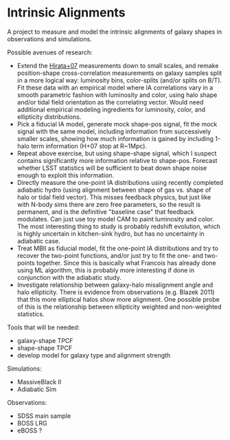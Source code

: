 # Intrinsic Alignments

A project to measure and model the intrinsic alignments of galaxy shapes in observations and simulations.

Possible avenues of research:

*  Extend the [Hirata+07](https://ui.adsabs.harvard.edu/#abs/2007MNRAS.381.1197H/abstract) measurements down to small scales, and remake position-shape cross-correlation measurements on galaxy samples split in a more logical way: luminosity bins, color-splits (and/or splits on B/T). Fit these data with an empirical model where IA correlations vary in a smooth parametric fashion with luminosity and color, using halo shape and/or tidal field orientation as the correlating vector. Would need additional empirical modeling ingredients for luminosity, color, and ellipticity distributions. 
*  Pick a fiducial IA model, generate mock shape-pos signal, fit the mock signal with the same model, including information from successively smaller scales, showing how much information is gained by including 1-halo term information (H+07 stop at R~1Mpc).
* Repeat above exercise, but using shape-shape signal, which I suspect contains significantly more information relative to shape-pos. Forecast whether LSST statistics will be sufficient to beat down shape noise enough to exploit this information. 
* Directly measure the one-point IA distributions using recently completed adiabatic hydro (using alignment between shape of gas vs. shape of halo or tidal field vector). This misses feedback physics, but just like with N-body sims there are zero free parameters, so the result is permanent, and is the definitive "baseline case" that feedback modulates. Can just use toy model CAM to paint luminosity and color. The most interesting thing to study is probably redshift evolution, which is highly uncertain in kitchen-sink hydro, but has no uncertainty in adiabatic case. 
* Treat MBII as fiducial model, fit the one-point IA distributions and try to recover the two-point functions, and/or just try to fit the one- and two-points together. Since this is basically what Francois has already done using ML algorithm, this is probably more interesting if done in conjunction with the adiabatic study.
* Investigate relationship between galaxy-halo misalignment angle and halo ellipticity. There is evidence from observations (e.g. Blazek 2011) that this more elliptical halos show more alignment. One possible probe of this is the relationship between ellipticity weighted and non-weighted statistics.

Tools that will be needed:

* galaxy-shape TPCF
* shape-shape TPCF 
* develop model for galaxy type and alignment strength

Simulations:

* MassiveBlack II
* Adiabatic Sim

Observations:

* SDSS main sample
* BOSS LRG
* eBOSS ?